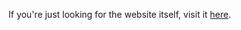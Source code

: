 






If you're just looking for the website itself, visit it
[here](https://www.prismaticindia.in).











